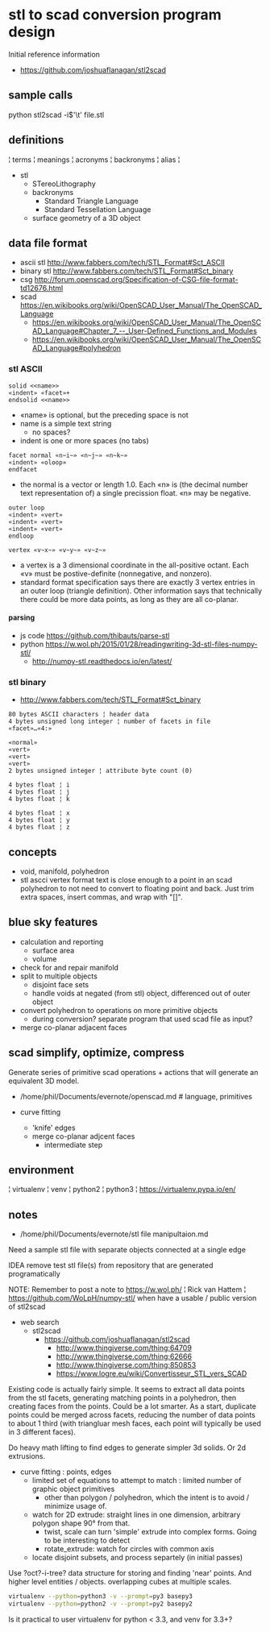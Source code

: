 # stl to scad conversion program design

Initial reference information
* https://github.com/joshuaflanagan/stl2scad

## sample calls

python stl2scad -i$'\t' file.stl

## definitions
¦ terms ¦ meanings ¦ acronyms ¦ backronyms ¦ alias ¦
* stl
  * STereoLithography
  * backronyms
    * Standard Triangle Language
    * Standard Tessellation Language
  * surface geometry of a 3D object


## data file format
* ascii stl http://www.fabbers.com/tech/STL_Format#Sct_ASCII
* binary stl http://www.fabbers.com/tech/STL_Format#Sct_binary
* csg http://forum.openscad.org/Specification-of-CSG-file-format-td12676.html
* scad https://en.wikibooks.org/wiki/OpenSCAD_User_Manual/The_OpenSCAD_Language
  * https://en.wikibooks.org/wiki/OpenSCAD_User_Manual/The_OpenSCAD_Language#Chapter_7_--_User-Defined_Functions_and_Modules
  * https://en.wikibooks.org/wiki/OpenSCAD_User_Manual/The_OpenSCAD_Language#polyhedron

### stl ASCII
```stl
solid <<name>>
«indent» «facet»+
endsolid <<name>>
```
* «name» is optional, but the preceding space is not
* name is a simple text string
  * no spaces?
* indent is one or more spaces (no tabs)

```stl_facet
facet normal «n~i~» «n~j~» «n~k~»
«indent» «oloop»
endfacet
```
* the normal is a vector or length 1.0.  Each «n» is (the decimal number text representation of) a single precission float. «n» may be negative.

```stl_oloop
outer loop
«indent» «vert»
«indent» «vert»
«indent» «vert»
endloop
```

```stl_vert
vertex «v~x~» «v~y~» «v~z~»
```
* a vertex is a 3 dimensional coordinate in the all-positive octant.  Each «v» must be postive-definite (nonnegative, and nonzero).
* standard format specification says there are exactly 3 vertex entries in an outer loop (triangle definition).  Other information says that technically there could be more data points, as long as they are all co-planar.

#### parsing
* js code https://github.com/thibauts/parse-stl
* python https://w.wol.ph/2015/01/28/readingwriting-3d-stl-files-numpy-stl/
  * http://numpy-stl.readthedocs.io/en/latest/

### stl binary
* http://www.fabbers.com/tech/STL_Format#Sct_binary

```stlb
80 bytes ASCII characters ¦ header data
4 bytes unsigned long integer ¦ number of facets in file
«facet»…«4:»
```

```stlb_facet
«normal»
«vert»
«vert»
«vert»
2 bytes unsigned integer ¦ attribute byte count (0)
```

```stlb_normal
4 bytes float ¦ i
4 bytes float ¦ j
4 bytes float ¦ k
```

```stlb_vert
4 bytes float ¦ x
4 bytes float ¦ y
4 bytes float ¦ z
```

## concepts
* void, manifold, polyhedron
* stl ascci vertex format text is close enough to a point in an scad polyhedron to not need to convert to floating point and back.  Just trim extra spaces, insert commas, and wrap with "[]".

## blue sky features
* calculation and reporting
  * surface area
  * volume
* check for and repair manifold
* split to multiple objects
  * disjoint face sets
  * handle voids at negated (from stl) object, differenced out of outer object
* convert polyhedron to operations on more primitive objects
  * during conversion? separate program that used scad file as input?
* merge co-planar adjacent faces

## scad simplify, optimize, compress

Generate series of primitive scad operations + actions that will generate an equivalent 3D model.

* /home/phil/Documents/evernote/openscad.md # language, primitives

* curve fitting
  * 'knife' edges
  * merge co-planar adjcent faces
    * intermediate step

## environment
¦ virtualenv ¦ venv ¦ python2 ¦ python3 ¦
https://virtualenv.pypa.io/en/


## notes
* /home/phil/Documents/evernote/stl file manipultaion.md

Need a sample stl file with separate objects connected at a single edge

IDEA remove test stl file(s) from repository that are generated programatically

NOTE: Remember to post a note to https://w.wol.ph/ ¦ Rick van Hattem ¦ https://github.com/WoLpH/numpy-stl/ when have a usable / public version of stl2scad

* web search
  * stl2scad
    * https://github.com/joshuaflanagan/stl2scad
      * http://www.thingiverse.com/thing:64709
      * http://www.thingiverse.com/thing:62666
      * http://www.thingiverse.com/thing:850853
      * https://www.logre.eu/wiki/Convertisseur_STL_vers_SCAD

Existing code is actually fairly simple.  It seems to extract all data points from the stl facets, generating matching points in a polyhedron, then creating faces from the points.  Could be a lot smarter.  As a start, duplicate points could be merged across facets, reducing the number of data points to about 1 third (with triangluar mesh faces, each point will typically be used in 3 different faces).

Do heavy math lifting to find edges to generate simpler 3d solids.  Or 2d extrusions.
* curve fitting : points, edges
  * limited set of equations to attempt to match : limited number of graphic object primitives
    * other than polygon / polyhedron, which the intent is to avoid / minimize usage of.
  * watch for 2D extrude: straight lines in one dimension, arbitrary polygon shape 90° from that.
    * twist, scale can turn 'simple' extrude into complex forms.  Going to be interesting to detect
    * rotate_extrude: watch for circles with common axis  
  * locate disjoint subsets, and process separtely (in initial passes)

Use ?oct?-i-tree? data structure for storing and finding 'near' points.  And higher level entities / objects.  overlapping cubes at multiple scales.

```sh
virtualenv --python=python3 -v --prompt=py3 basepy3
virtualenv --python=python2 -v --prompt=py2 basepy2
```
Is it practical to user virtualenv for python < 3.3, and venv for 3.3+?
